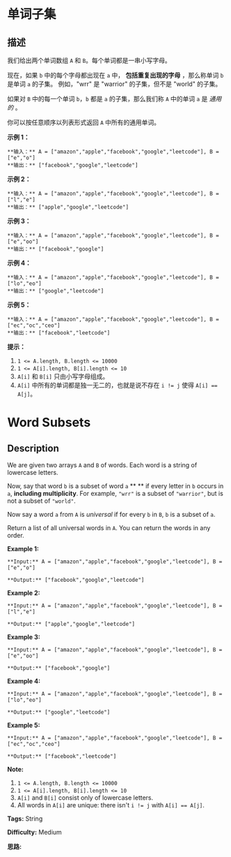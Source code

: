# 单词子集

## 描述

我们给出两个单词数组 `A` 和 `B`。每个单词都是一串小写字母。

现在，如果 `b` 中的每个字母都出现在 `a` 中， **包括重复出现的字母** ，那么称单词 `b` 是单词 `a` 的子集。 例如，"wrr" 是 "warrior" 的子集，但不是 "world" 的子集。

如果对 `B` 中的每一个单词 `b`，`b` 都是 `a` 的子集，那么我们称 `A` 中的单词 `a` 是 _通用的_ 。

你可以按任意顺序以列表形式返回 `A` 中所有的通用单词。



**示例 1：**

    
    
    **输入：** A = ["amazon","apple","facebook","google","leetcode"], B = ["e","o"]
    **输出：** ["facebook","google","leetcode"]
    

**示例 2：**

    
    
    **输入：** A = ["amazon","apple","facebook","google","leetcode"], B = ["l","e"]
    **输出：** ["apple","google","leetcode"]
    

**示例 3：**

    
    
    **输入：** A = ["amazon","apple","facebook","google","leetcode"], B = ["e","oo"]
    **输出：** ["facebook","google"]
    

**示例 4：**

    
    
    **输入：** A = ["amazon","apple","facebook","google","leetcode"], B = ["lo","eo"]
    **输出：** ["google","leetcode"]
    

**示例 5：**

    
    
    **输入：** A = ["amazon","apple","facebook","google","leetcode"], B = ["ec","oc","ceo"]
    **输出：** ["facebook","leetcode"]
    



**提示：**

  1. `1 <= A.length, B.length <= 10000`
  2. `1 <= A[i].length, B[i].length <= 10`
  3. `A[i]` 和 `B[i]` 只由小写字母组成。
  4. `A[i]` 中所有的单词都是独一无二的，也就是说不存在 `i != j` 使得 `A[i] == A[j]`。



# Word Subsets

## Description



We are given two arrays `A` and `B` of words.  Each word is a string of lowercase letters.

Now, say that word `b` is a subset of word `a` ** ** if every letter in `b` occurs in `a`, **including multiplicity**.  For example, `"wrr"` is a subset of `"warrior"`, but is not a subset of `"world"`.

Now say a word `a` from `A` is _universal_ if for every `b` in `B`, `b` is a subset of `a`.

Return a list of all universal words in `A`.  You can return the words in any order.



**Example 1:**

    
    
    **Input:** A = ["amazon","apple","facebook","google","leetcode"], B = ["e","o"]
    **Output:** ["facebook","google","leetcode"]
    

**Example 2:**

    
    
    **Input:** A = ["amazon","apple","facebook","google","leetcode"], B = ["l","e"]
    **Output:** ["apple","google","leetcode"]
    

**Example 3:**

    
    
    **Input:** A = ["amazon","apple","facebook","google","leetcode"], B = ["e","oo"]
    **Output:** ["facebook","google"]
    

**Example 4:**

    
    
    **Input:** A = ["amazon","apple","facebook","google","leetcode"], B = ["lo","eo"]
    **Output:** ["google","leetcode"]
    

**Example 5:**

    
    
    **Input:** A = ["amazon","apple","facebook","google","leetcode"], B = ["ec","oc","ceo"]
    **Output:** ["facebook","leetcode"]
    



**Note:**

  1. `1 <= A.length, B.length <= 10000`
  2. `1 <= A[i].length, B[i].length <= 10`
  3. `A[i]` and `B[i]` consist only of lowercase letters.
  4. All words in `A[i]` are unique: there isn't `i != j` with `A[i] == A[j]`.


**Tags:** String

**Difficulty:** Medium

**思路:**
